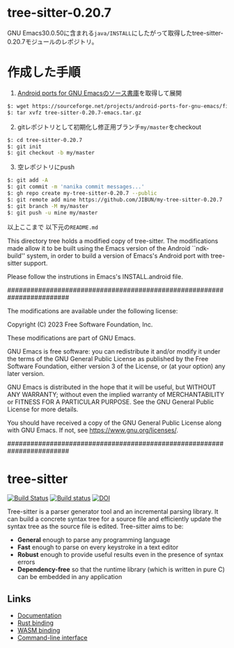 # tree-sitter-0.20.7
GNU Emacs30.0.50に含まれる`java/INSTALL`にしたがって取得したtree-sitter-0.20.7モジュールのレポジトリ。

# 作成した手順

1. [Android ports for GNU Emacsのソース書庫](https://sourceforge.net/projects/android-ports-for-gnu-emacs/files/tree-sitter-0.20.7-emacs.tar.gz)を取得して展開

```bash
$: wget https://sourceforge.net/projects/android-ports-for-gnu-emacs/files/tree-sitter-0.20.7-emacs.tar.gz
$: tar xvfz tree-sitter-0.20.7-emacs.tar.gz
```

2. gitレポジトリとして初期化し修正用ブランチ`my/master`をcheckout

```bash
$: cd tree-sitter-0.20.7
$: git init
$: git checkout -b my/master
```

3. 空レポジトリにpush

```bash
$: git add -A
$: git commit -m 'nanika commit messages...'
$: gh repo create my-tree-sitter-0.20.7 --public
$: git remote add mine https://github.com/JIBUN/my-tree-sitter-0.20.7
$: git branch -M my/master
$: git push -u mine my/master
```

以上ここまで
以下元の`README.md`

This directory tree holds a modified copy of tree-sitter.  The
modifications made allow it to be built using the Emacs version of the
Android ``ndk-build'' system, in order to build a version of Emacs's
Android port with tree-sitter support.

Please follow the instrutions in Emacs's INSTALL.android file.

########################################################################

The modifications are available under the following license:

Copyright (C) 2023 Free Software Foundation, Inc.

These modifications are part of GNU Emacs.

GNU Emacs is free software: you can redistribute it and/or modify
it under the terms of the GNU General Public License as published by
the Free Software Foundation, either version 3 of the License, or (at
your option) any later version.

GNU Emacs is distributed in the hope that it will be useful,
but WITHOUT ANY WARRANTY; without even the implied warranty of
MERCHANTABILITY or FITNESS FOR A PARTICULAR PURPOSE.  See the
GNU General Public License for more details.

You should have received a copy of the GNU General Public License
along with GNU Emacs.  If not, see <https://www.gnu.org/licenses/>.

########################################################################

# tree-sitter

[![Build Status](https://github.com/tree-sitter/tree-sitter/workflows/CI/badge.svg)](https://github.com/tree-sitter/tree-sitter/actions)
[![Build status](https://ci.appveyor.com/api/projects/status/vtmbd6i92e97l55w/branch/master?svg=true)](https://ci.appveyor.com/project/maxbrunsfeld/tree-sitter/branch/master)
[![DOI](https://zenodo.org/badge/14164618.svg)](https://zenodo.org/badge/latestdoi/14164618)

Tree-sitter is a parser generator tool and an incremental parsing library. It can build a concrete syntax tree for a source file and efficiently update the syntax tree as the source file is edited. Tree-sitter aims to be:

- **General** enough to parse any programming language
- **Fast** enough to parse on every keystroke in a text editor
- **Robust** enough to provide useful results even in the presence of syntax errors
- **Dependency-free** so that the runtime library (which is written in pure C) can be embedded in any application

## Links

- [Documentation](https://tree-sitter.github.io)
- [Rust binding](lib/binding_rust/README.md)
- [WASM binding](lib/binding_web/README.md)
- [Command-line interface](cli/README.md)
